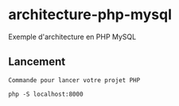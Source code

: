 # architecture-php-mysql

Exemple d'architecture en PHP MySQL

## Lancement

```
Commande pour lancer votre projet PHP

php -S localhost:8000
```
